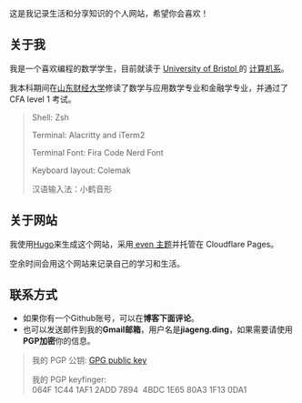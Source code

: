 
这是我记录生活和分享知识的个人网站，希望你会喜欢！

## 关于我

我是一个喜欢编程的数学学生，目前就读于 [ University of Bristol ](https://www.bristol.ac.uk) 的 [计算机系](https://www.bris.ac.uk/engineering/departments/computerscience/)。

我本科期间在[山东财经大学](https://sdufe.edu.cn)修读了数学与应用数学专业和金融学专业，并通过了 CFA level 1 考试。

> Shell: Zsh
>
> Terminal: Alacritty and iTerm2
>
> Terminal Font: Fira Code Nerd Font
>
> Keyboard layout: Colemak
>
> 汉语输入法：小鹤音形

## 关于网站

我使用[Hugo](https://gohugo.io)来生成这个网站，采用[ even 主题](https://github.com/jiagengding/hugo-theme-even)并托管在 Cloudflare Pages。

空余时间会用这个网站来记录自己的学习和生活。

## 联系方式

- 如果你有一个Github账号，可以在**博客下面评论**。
- 也可以发送邮件到我的**Gmail邮箱**，用户名是**jiageng.ding**，如果需要请使用**PGP加密**你的信息。

> 我的 PGP 公钥: [GPG public key](https://blog.diing.uk/.well-known/gpg-publickey.txt)
>
> 我的 PGP keyfinger: 064F 1C44 1AF1 2ADD 7894  4BDC 1E65 80A3 1F13 0DA1
